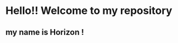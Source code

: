 <h1>Hello!! Welcome to my repository</h1>
<h2>my name is Horizon !</h2>
<img scr="https://imgs.search.brave.com/AsUxR4IPpPBdzy_wOstUqaIhX1G8sEvcoqCx-oRCVcs/rs:fit:860:0:0:0/g:ce/aHR0cHM6Ly9tZWRp/YS5pc3RvY2twaG90/by5jb20vaWQvMTcy/MzM1OTAyL3Bob3Rv/L3lvdW5nLWRvZy5q/cGc_cz02MTJ4NjEy/Jnc9MCZrPTIwJmM9/QzFkdk1QWWhIaWRH/d01uRUs1b1lnNFVY/LXFXaVBqT2tRWTN3/YjBPYXYzZz0"

